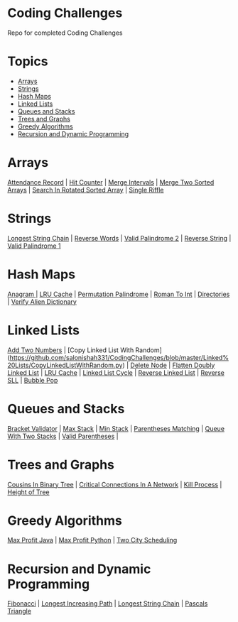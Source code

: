 # Coding Challenges
Repo for completed Coding Challenges

# Topics 
- [Arrays](#arrays)
- [Strings](#strings)
- [Hash Maps](#hash-maps)
- [Linked Lists](#linked-lists)
- [Queues and Stacks](#queues-and-stacks)
- [Trees and Graphs](#trees-and-graphs)
- [Greedy Algorithms](#greedy-algorithms)
- [Recursion and Dynamic Programming](#recursion-and-dynamic-programming)


# Arrays

[Attendance Record](https://github.com/salonishah331/CodingChallenges/blob/master/Arrays/AttendanceRecord.py) | 
[Hit Counter](https://github.com/salonishah331/CodingChallenges/blob/master/Arrays/HitCounter.py) |
[Merge Intervals](https://github.com/salonishah331/CodingChallenges/blob/master/Arrays/MergeIntervals.py) |
[Merge Two Sorted Arrays](https://github.com/salonishah331/CodingChallenges/blob/master/Arrays/MergeTwoSortedArrays.py) |
[Search In Rotated Sorted Array](https://github.com/salonishah331/CodingChallenges/blob/master/Arrays/SearchInRotatedSortedArray.py) |
[Single Riffle](https://github.com/salonishah331/CodingChallenges/blob/master/Arrays/SingleRiffle.py) 

# Strings

[Longest String Chain](https://github.com/salonishah331/CodingChallenges/blob/master/Strings/LongestStringChain.py) |
[Reverse Words](https://github.com/salonishah331/CodingChallenges/blob/master/Strings/ReverseWords.py) |
[Valid Palindrome 2](https://github.com/salonishah331/CodingChallenges/blob/master/Strings/ValidPalindrome2.py) |
[Reverse String](https://github.com/salonishah331/CodingChallenges/blob/master/Strings/reverseString.py) | 
[Valid Palindrome 1](https://github.com/salonishah331/CodingChallenges/blob/master/Strings/validPalindrome1.py) 

# Hash Maps
[Anagram ](https://github.com/salonishah331/CodingChallenges/blob/master/Hash%20Maps/Anagram.py) |
[LRU Cache](https://github.com/salonishah331/CodingChallenges/blob/master/Hash%20Maps/LRUCache.py) |
[Permutation Palindrome](https://github.com/salonishah331/CodingChallenges/blob/master/Hash%20Maps/PermutationPalindrome.py) |
[Roman To Int](https://github.com/salonishah331/CodingChallenges/blob/master/Hash%20Maps/RomanToInt.py) |
[Directories](https://github.com/salonishah331/CodingChallenges/blob/master/Hash%20Maps/directories.py) |
[Verify Alien Dictionary](https://github.com/salonishah331/CodingChallenges/blob/master/Hash%20Maps/verifyAlienDictionary.py) 

# Linked Lists 

[Add Two Numbers](https://github.com/salonishah331/CodingChallenges/blob/master/Linked%20Lists/AddTwoNumbers.py) | 
[Copy Linked List With Random] (https://github.com/salonishah331/CodingChallenges/blob/master/Linked%20Lists/CopyLinkedListWithRandom.py) |
[Delete Node](https://github.com/salonishah331/CodingChallenges/blob/master/Linked%20Lists/DeleteNode.py) |
[Flatten Doubly Linked List](https://github.com/salonishah331/CodingChallenges/blob/master/Linked%20Lists/FlattenDoublyLinkedList.py) |
[LRU Cache](https://github.com/salonishah331/CodingChallenges/blob/master/Linked%20Lists/LRUCache.py) |
[Linked List Cycle](https://github.com/salonishah331/CodingChallenges/blob/master/Linked%20Lists/LinkedListCycle.py) |
[Reverse Linked List](https://github.com/salonishah331/CodingChallenges/blob/master/Linked%20Lists/ReverseLinkedList.py) |
[Reverse SLL](https://github.com/salonishah331/CodingChallenges/blob/master/Linked%20Lists/ReverseSLL.py) |
[Bubble Pop](https://github.com/salonishah331/CodingChallenges/blob/master/Linked%20Lists/bubblepop.py)

# Queues and Stacks

[Bracket Validator](https://github.com/salonishah331/CodingChallenges/blob/master/Queues%20and%20Stacks/BracketValidator.py) |
[Max Stack](https://github.com/salonishah331/CodingChallenges/blob/master/Queues%20and%20Stacks/MaxStack.py) |
[Min Stack](https://github.com/salonishah331/CodingChallenges/blob/master/Queues%20and%20Stacks/MinStack.py) |
[Parentheses Matching](https://github.com/salonishah331/CodingChallenges/blob/master/Queues%20and%20Stacks/ParenthesesMatching.py) |
[Queue With Two Stacks](https://github.com/salonishah331/CodingChallenges/blob/master/Queues%20and%20Stacks/QueueWithTwoStacks.py	) |
[Valid Parentheses](https://github.com/salonishah331/CodingChallenges/blob/master/Queues%20and%20Stacks/validParentheses.py) |

# Trees and Graphs

[Cousins In Binary Tree](https://github.com/salonishah331/CodingChallenges/blob/master/Trees%20and%20Graphs/CousinsInBinaryTree.py) |
[Critical Connections In A Network](https://github.com/salonishah331/CodingChallenges/blob/master/Trees%20and%20Graphs/CriticalConnectionsInANetwork.py) |
[Kill Process](https://github.com/salonishah331/CodingChallenges/blob/master/Trees%20and%20Graphs/KillProcess.py) |
[Height of Tree](https://github.com/salonishah331/CodingChallenges/blob/master/Trees%20and%20Graphs/heightoftree.java)

# Greedy Algorithms

[Max Profit Java](https://github.com/salonishah331/CodingChallenges/blob/master/Greedy%20Algorithms/MaxProfitJava.java) |
[Max Profit Python](https://github.com/salonishah331/CodingChallenges/blob/master/Greedy%20Algorithms/MaxProfitPython.py) |
[Two City Scheduling](https://github.com/salonishah331/CodingChallenges/blob/master/Greedy%20Algorithms/TwoCityScheduling.py)

# Recursion and Dynamic Programming


[Fibonacci](https://github.com/salonishah331/CodingChallenges/blob/master/Recursion%20and%20Dynamic%20Programming/Fibonacci.py) |
[Longest Increasing Path](https://github.com/salonishah331/CodingChallenges/blob/master/Recursion%20and%20Dynamic%20Programming/LongestIncreasingPath.py) |
[Longest String Chain](https://github.com/salonishah331/CodingChallenges/blob/master/Recursion%20and%20Dynamic%20Programming/LongestStringChain.py	) |
[Pascals Triangle](https://github.com/salonishah331/CodingChallenges/blob/master/Recursion%20and%20Dynamic%20Programming/PascalsTriangle.py) 
